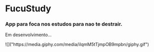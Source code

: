 # FucuStudy
<h3>App para foca nos estudos para nao te destrair.</h3>
<p>
  <a align="center">Em desenvolvimento...</a>
</p>
![]("https://media.giphy.com/media/iIqmM5tTjmpOB9mpbn/giphy.gif")
